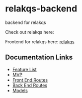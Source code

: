 # relakqs-backend
backend for relakqs

Check out relakqs here:

Frontend for relakqs here: [relakqs](https://github.com/arkaneshiro/relakqs)

## Documentation Links
- [Feature List](https://github.com/arkaneshiro/relakqs/blob/master/Documentation/feature-list.md)
- [MVP](https://github.com/arkaneshiro/relakqs/blob/master/Documentation/mvp.md)
- [Front End Routes](https://github.com/arkaneshiro/relakqs/blob/master/Documentation/frontEndRoutes.md)
- [Back End Routes](https://github.com/arkaneshiro/relakqs/blob/master/Documentation/backEndRoutes.md)
- [Models](https://github.com/arkaneshiro/relakqs/blob/master/Documentation/models.md)

